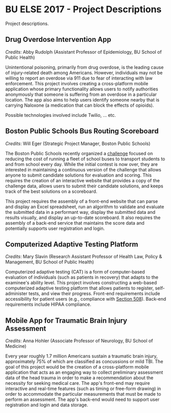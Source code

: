 # BU ELSE 2017 - Project Descriptions
Project descriptions.

## Drug Overdose Intervention App

*Credits*: Abby Rudolph (Assistant Professor of Epidemiology, BU School of Public Health)

Unintentional poisoning, primarily from drug overdose, is the leading cause of injury-related death among Americans. However, individuals may not be willing to report an overdose via 911 due to fear of interacting with law enforcement. This project involves creating a cross-platform mobile application whose primary functionality allows users to notify authorities anonymously that someone is suffering from an overdose in a particular location. The app also aims to help users identify someone nearby that is carrying Naloxone (a medication that can block the effects of opioids).

Possible technologies involved include Twilio, ... etc.

## Boston Public Schools Bus Routing Scoreboard

*Credits*: Will Eger (Strategic Project Manager, Boston Public Schools)

The Boston Public Schools recently organized a [challenge](https://www.bostonpublicschools.org/transportationchallenge) focused on reducing the cost of running a fleet of school buses to transport students to and from school every day. While the initial contest is now over, they are interested in maintaining a continuous version of the challenge that allows anyone to submit candidate solutions for evaluation and scoring. This requires the creation of an interactive website that provides a copy of the challenge data, allows users to submit their candidate solutions, and keeps track of the best solutions on a scoreboard.

This project requires the assembly of a front-end website that can parse and display an Excel spreadsheet, run an algorithm to validate and evaluate the submitted data in a performant way, display the submitted data and results visually, and display an up-to-date scoreboard. It also requires the assembly of a back-end service that maintains the score data and potentially supports user registration and login.

## Computerized Adaptive Testing Platform

*Credits*: Mary Slavin (Research Assistant Professor of Health Law, Policy & Management, BU School of Public Health)

Computerized adaptive testing (CAT) is a form of computer-based evaluation of individuals (such as patients in recovery) that adapts to the examinee's ability level. This project involves constructing a web-based computerized adaptive testing platform that allows patients to register, self-administer tests, and view their progress. Front-end requirements include accessibility for patient users (e.g., compliance with [Section 508](https://www.section508.gov/)). Back-end requirements include HIPAA compliance. 

## Mobile App for Traumatic Brain Injury Assessment

*Credits*: Anna Hohler (Associate Professor of Neurology, BU School of Medicine)

Every year roughly 1.7 million Americans sustain a traumatic brain injury,
approximately 75% of which are classified as concussions or mild TBI. The goal of this project would be the creation of a cross-platform mobile application that acts as an engaging way to collect preliminary assessment data of the head trauma in order to make a recommendation about the necessity for seeking medical care. The app's front-end may require interactive and real-time features (such as timing or free-form drawing) in order to accommodate the particular measurements that must be made to perform an assessment. The app's back-end would need to support user registration and login and data storage.
